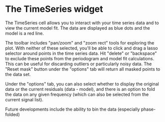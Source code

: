 # The TimeSeries widget

The TimeSeries cell allows you to interact with your time series data and to view the current model fit. The data are displayed as blue dots and the model is a red line.

The toolbar includes "pan/zoom" and "zoom rect" tools for exploring the plot. With neither of these selected, you'll be able to click and drag a lasso selector around points in the time series data. Hit "delete" or "backspace" to exclude these points from the periodogram and model fit calculations. This can be useful for discarding outliers or particularly noisy data. The "Reset mask" button under the "options" tab will return all masked points to the data set.

Under the "options" tab, you can also select whether to display the original data or the current residuals (data - model), and there is an option to fold the data on any given frequency (which can also be selected from the current signal list).

Future developments include the ability to bin the data (especially phase-folded) 